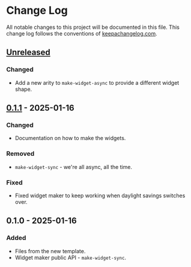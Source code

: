 # Change Log
All notable changes to this project will be documented in this file. This change log follows the conventions of [keepachangelog.com](http://keepachangelog.com/).

## [Unreleased]
### Changed
- Add a new arity to `make-widget-async` to provide a different widget shape.

## [0.1.1] - 2025-01-16
### Changed
- Documentation on how to make the widgets.

### Removed
- `make-widget-sync` - we're all async, all the time.

### Fixed
- Fixed widget maker to keep working when daylight savings switches over.

## 0.1.0 - 2025-01-16
### Added
- Files from the new template.
- Widget maker public API - `make-widget-sync`.

[Unreleased]: https://sourcehost.site/your-name/todolist/compare/0.1.1...HEAD
[0.1.1]: https://sourcehost.site/your-name/todolist/compare/0.1.0...0.1.1
